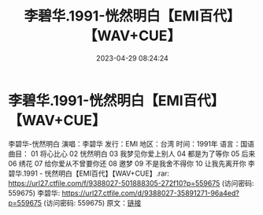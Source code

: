﻿---
title: 李碧华.1991-恍然明白【EMI百代】【WAV+CUE】
date: 2023-04-29 08:24:24
categories: WAV车载音乐、镜像
tags: 华语中文
---
# 李碧华.1991-恍然明白【EMI百代】【WAV+CUE】

李碧华-恍然明白
演唱：李碧华
发行：EMI
地区：台湾
时间：1991年
语言：国语
曲目：
01 将心比心
02 恍然明白
03 我梦见你爱上别人
04 都是为了等你
05 后来
06 绣花
07 给你爱从不曾要你还
08 邀梦
09 不是我舍不得你
10 让我先离开你
李碧华.1991 - 恍然明白【EMI百代】【WAV+CUE】.rar: https://url27.ctfile.com/f/9388027-501888305-272f10?p=559675
(访问密码: 559675)
李碧华: https://url27.ctfile.com/d/9388027-35891271-96a4ed?p=559675
(访问密码: 559675)
原文：[链接](https://blog.sina.com.cn/s/blog_1647c7e76010311nm.html)